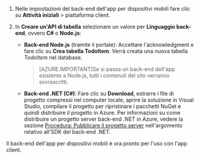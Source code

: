 
1. Nelle impostazioni del back-end dell'app per dispositivi mobili fare clic su **Attività iniziali** > piattaforma client. 

2. In **Creare un'API di tabella** selezionare un valore per **Linguaggio back-end**, ovvero **C#** o **Node.js**:

	+ **Back-end Node.js** (tramite il portale): 
	Accettare l'acknowledgment e fare clic su **Crea tabella TodoItem**. Verrà creata una nuova tabella *TodoItem* nel database.
	 
		>[AZURE.IMPORTANT]Se si passa un back-end dell'app esistente a Node.js, tutti i contenuti del sito verranno sovrascritti.

	+ **Back-end .NET (C#)**: 
	Fare clic su **Download**, estrarre i file di progetto compressi nel computer locale, aprire la soluzione in Visual Studio, compilare il progetto per ripristinare i pacchetti NuGet e quindi distribuire il progetto in Azure. Per informazioni su come distribuire un progetto server back-end .NET in Azure, vedere la sezione [Procedura: Pubblicare il progetto server](app-service-mobile-dotnet-backend-how-to-use-server-sdk.md#publish-server-project) nell'argomento relativo all'SDK del back-end .NET.
	 
Il back-end dell'app per dispositivi mobili è ora pronto per l'uso con l'app client.

<!---HONumber=AcomDC_1223_2015-->